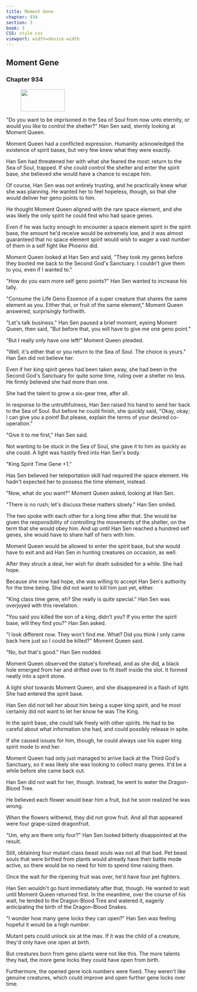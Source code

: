 ```yaml
---
title: Moment Gene
chapter: 934
section: 3
book: 3
CSS: style.css
viewport: width=device-width
---
```


## Moment Gene

### Chapter 934

<figure>
	<img src="../Images/gem.gif" alt="" id="gem" width="120" height="60" />
</figure>

"Do you want to be imprisoned in the Sea of Soul from now unto eternity, or would you like to control the shelter?" Han Sen said, sternly looking at Moment Queen.

Moment Queen had a conflicted expression. Humanity acknowledged the existence of spirit bases, but very few knew what they were exactly.

Han Sen had threatened her with what she feared the most: return to the Sea of Soul, trapped. If she could control the shelter and enter the spirit base, she believed she would have a chance to escape him.

Of course, Han Sen was not entirely trusting, and he practically knew what she was planning. He wanted her to feel hopeless, though, so that she would deliver her geno points to him.

He thought Moment Queen aligned with the rare space element, and she was likely the only spirit he could find who had space genes.

Even if he was lucky enough to encounter a space element spirit in the spirit base, the amount he'd receive would be extremely low, and it was almost guaranteed that no space element spirit would wish to wager a vast number of them in a self fight like Phoenix did.

Moment Queen looked at Han Sen and said, "They took my genes before they booted me back to the Second God's Sanctuary. I couldn't give them to you, even if I wanted to."

"How do you earn more self geno points?" Han Sen wanted to increase his tally.

"Consume the Life Geno Essence of a super creature that shares the same element as you. Either that, or fruit of the same element," Moment Queen answered, surprisingly forthwith.

"Let's talk business." Han Sen paused a brief moment, eyeing Moment Queen, then said, "But before that, you will have to give me one geno point."

"But I really only have one left!" Moment Queen pleaded.

"Well, it's either that or you return to the Sea of Soul. The choice is yours." Han Sen did not believe her.

Even if her king spirit genes had been taken away, she had been in the Second God's Sanctuary for quite some time, ruling over a shelter no less. He firmly believed she had more than one.

She had the talent to grow a six-gear tree, after all.

In response to the untruthfulness, Han Sen raised his hand to send her back to the Sea of Soul. But before he could finish, she quickly said, "Okay, okay; I can give you a point! But please, explain the terms of your desired co-operation."

"Give it to me first," Han Sen said.

Not wanting to be stuck in the Sea of Soul, she gave it to him as quickly as she could. A light was hastily fired into Han Sen's body.

"King Spirit Time Gene +1."

Has Sen believed her teleportation skill had required the space element. He hadn't expected her to possess the time element, instead.

"Now, what do you want?" Moment Queen asked, looking at Han Sen.

"There is no rush; let's discuss these matters slowly." Han Sen smiled.

The two spoke with each other for a long time after that. She would be given the responsibility of controlling the movements of the shelter, on the term that she would obey him. And up until Han Sen reached a hundred self genes, she would have to share half of hers with him.

Moment Queen would be allowed to enter the spirit base, but she would have to exit and aid Han Sen in hunting creatures on occasion, as well.

After they struck a deal, her wish for death subsided for a while. She had hope.

Because she now had hope, she was willing to accept Han Sen's authority for the time being. She did not want to kill him just yet, either.

"King class time gene, eh? She really is quite special." Han Sen was overjoyed with this revelation.

"You said you killed the son of a king, didn't you? If you enter the spirit base, will they find you?" Han Sen asked.

"I look different now. They won't find me. What? Did you think I only came back here just so I could be killed?" Moment Queen said.

"No, but that's good." Han Sen nodded.

Moment Queen observed the statue's forehead, and as she did, a black hole emerged from her and drifted over to fit itself inside the slot. It formed neatly into a spirit stone.

A light shot towards Moment Queen, and she disappeared in a flash of light. She had entered the spirit base.

Han Sen did not tell her about him being a super king spirit, and he most certainly did not want to let her know he was The King.

In the spirit base, she could talk freely with other spirits. He had to be careful about what information she had, and could possibly release in spite.

If she caused issues for him, though, he could always use his super king spirit mode to end her.

Moment Queen had only just managed to arrive back at the Third God's Sanctuary, so it was likely she was looking to collect many genes. It'd be a while before she came back out.

Han Sen did not wait for her, though. Instead, he went to water the Dragon-Blood Tree.

He believed each flower would bear him a fruit, but he soon realized he was wrong.

When the flowers withered, they did not grow fruit. And all that appeared were four grape-sized dragonfruit.

"Um, why are there only four?" Han Sen looked bitterly disappointed at the result.

Still, obtaining four mutant class beast souls was not all that bad. Pet beast souls that were birthed from plants would already have their battle mode active, so there would be no need for him to spend time raising them.

Once the wait for the ripening fruit was over, he'd have four pet fighters.

Han Sen wouldn't go hunt immediately after that, though. He wanted to wait until Moment Queen returned first. In the meantime, over the course of his wait, he tended to the Dragon-Blood Tree and watered it, eagerly anticipating the birth of the Dragon-Blood Snakes.

"I wonder how many gene locks they can open?" Han Sen was feeling hopeful it would be a high number.

Mutant pets could unlock six at the max. If it was the child of a creature, they'd only have one open at birth.

But creatures born from geno plants were not like this. The more talents they had, the more gene locks they could have open from birth.

Furthermore, the opened gene lock numbers were fixed. They weren't like genuine creatures, which could improve and open further gene locks over time.